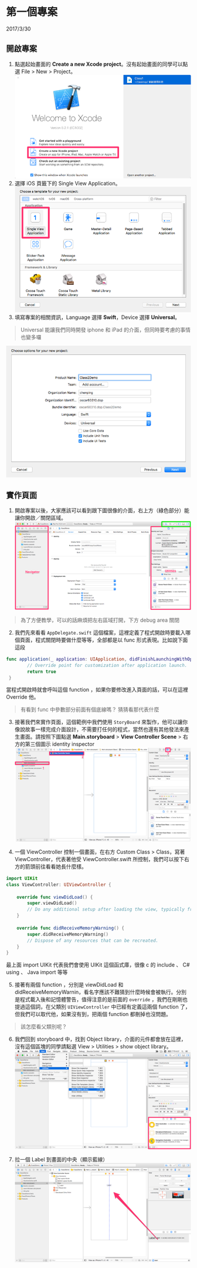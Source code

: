 # 第一個專案
2017/3/30
## 開啟專案
1. 點選起始畫面的 **Create a new Xcode project**。沒有起始畫面的同學可以點選 File > New > Project。
![](/assets/w21.png)
2. 選擇 iOS 頁籤下的 Single View Application。
![](/assets/w22.png)
3. 填寫專案的相關資訊，Language 選擇 **Swift**，Device 選擇 **Universal**。
> Universal 能讓我們同時開發 iphone 和 iPad 的介面，但同時要考慮的事情也變多囉

![](/assets/w23.png)
## 實作頁面
1. 開啟專案以後，大家應該可以看到跟下圖很像的介面，右上方（綠色部分）能讓你開啟／關閉區域。
![](/assets/w24.png)
> 為了方便教學，可以的話麻煩把左右區域打開，下方 debug area 關閉

2. 我們先來看看 `AppDelegate.swift` 這個檔案，這裡定義了程式開啟時要載入哪個頁面，程式關閉時要做什麼等等，全部都是以 func 形式表現。比如說下面這段
```swift
func application(_ application: UIApplication, didFinishLaunchingWithOptions launchOptions: [UIApplicationLaunchOptionsKey: Any]?) -> Bool {
        // Override point for customization after application launch.
        return true
 }
 ```
當程式開啟時就會呼叫這個 function ，如果你要修改進入頁面的話，可以在這裡 Override 他。
> 有看到 func 中參數部分前面有個底線嗎？ 猜猜看那代表什麼

3. 接著我們來實作頁面，這個範例中我們使用 `StoryBoard` 來製作，他可以讓你像說故事一樣完成介面設計，不需要打任何的程式，當然也還有其他發法來產生畫面。請按照下圖點選 **Main.storyboard** > **View Controller Scene** > 右方的第三個圖示 identity inspector
![](/assets/w25.png)

4. 一個 ViewController 控制一個畫面，在右方 Custom Class > Class，寫著 ViewController，代表著他受 ViewController.swift 所控制，我們可以按下右方的箭頭前往看看她長什麼樣。
```swift
import UIKit
class ViewController: UIViewController {

    override func viewDidLoad() {
        super.viewDidLoad()
        // Do any additional setup after loading the view, typically from a nib.
    }

    override func didReceiveMemoryWarning() {
        super.didReceiveMemoryWarning()
        // Dispose of any resources that can be recreated.
    }
}
```
最上面 import UIKit 代表我們會使用 UIKit 這個函式庫，很像 c 的 include 、 C# using 、 Java import 等等

5. 接著有兩個 function ，分別是 viewDidLoad 和 didReceiveMemoryWarnin，看名字應該不難猜到什麼時候會被執行。分別是程式載入後和記憶體警告，值得注意的是前面的 `override` ，我們在剛剛也提過這個詞，在父類別 `UIViewController` 中已經有定義這兩個 function 了，但我們可以取代他，如果沒有到，把兩個 function 都刪掉也沒問題。
> 該怎麼看父類別呢？

6. 我們回到 storyboard 中，找到 Object library，介面的元件都會放在這裡，沒有這個區塊的同學請點選 View > Utilities > show object library。
![](/assets/w26.png)

7. 拉一個 Label 到畫面的中央（顯示藍線）
![](/assets/w27.png)